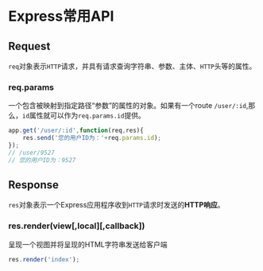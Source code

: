 # Express常用API

## Request

`req`对象表示`HTTP`请求，并具有请求查询字符串、参数、主体、`HTTP`头等的属性。

### req.params

一个包含被映射到指定路径“参数”的属性的对象。如果有一个route `/user/:id`,那么，`id`属性就可以作为`req.params.id`提供。

```js
app.get('/user/:id',function(req,res){
    res.send('您的用户ID为：'+req.params.id);
});
// /user/9527
// 您的用户ID为：9527
```

## Response

`res`对象表示一个Express应用程序收到`HTTP`请求时发送的**HTTP响应**。

### res.render(view[,local][,callback])

呈现一个视图并将呈现的HTML字符串发送给客户端

```js
res.render('index');
```